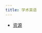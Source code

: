 ```yaml
---
title: 学术英语
---
```


- [资源](https://drive.vanillaaaa.org/SharedCourses/postgraduate/%E5%85%AC%E5%85%B1%E8%AF%BE/%E5%AD%A6%E6%9C%AF%E8%8B%B1%E8%AF%AD)
